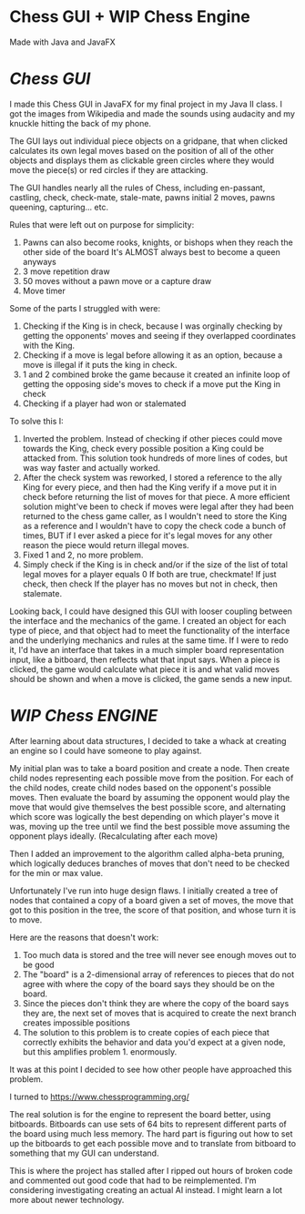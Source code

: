 # Chess GUI + WIP Chess Engine
Made with Java and JavaFX

# *Chess GUI*

 I made this Chess GUI in JavaFX for my final project in my Java II class.
I got the images from Wikipedia and made the sounds using audacity and my
knuckle hitting the back of my phone.

 The GUI lays out individual piece objects on a gridpane, that when clicked
calculates its own legal moves based on the position of all of the other
objects and displays them as clickable green circles where they would move the 
piece(s) or red circles if they are attacking. 

The GUI handles nearly all the rules of Chess, including en-passant, 
castling, check, check-mate, stale-mate, pawns initial 2 moves, pawns 
queening, capturing... etc.

Rules that were left out on purpose for simplicity:
  1. Pawns can also become rooks, knights, or bishops when they reach the 
  other side of the board
    It's ALMOST always best to become a queen anyways
  2. 3 move repetition draw
  3. 50 moves without a pawn move or a capture draw
  4. Move timer

Some of the parts I struggled with were:
  1. Checking if the King is in check, because I was orginally checking by
  getting the opponents' moves and seeing if they overlapped coordinates with
  the King.
  2. Checking if a move is legal before allowing it as an option,
  because a move is illegal if it puts the king in check.
  3. 1 and 2 combined broke the game because it created an infinite loop of
  getting the opposing side's moves to check if a move put the King in check
  4. Checking if a player had won or stalemated
  
To solve this I:
  1. Inverted the problem. Instead of checking if other pieces could move
  towards the King, check every possible position a King could be attacked
  from. 
    This solution took hundreds of more lines of codes, but was way faster
    and actually worked.
  2. After the check system was reworked, I stored a reference to the ally
  King for every piece, and then had the King verify if a move put it in check
  before returning the list of moves for that piece.
    A more efficient solution might've been to check if moves were legal after
    they had been returned to the chess game caller, as I wouldn't need to store
    the King as a reference and I wouldn't have to copy the check code a bunch of 
    times, BUT if I ever asked a piece for it's legal moves for any other reason
    the piece would return illegal moves.
  3. Fixed 1 and 2, no more problem.
  4. Simply check if the King is in check and/or if the size of the list of 
  total legal moves for a player equals 0
    If both are true, checkmate! 
    If just check, then check
    If the player has no moves but not in check, then stalemate.
    
  Looking back, I could have designed this GUI with looser coupling between the
interface and the mechanics of the game. I created an object for each type of
piece, and that object had to meet the functionality of the interface and the
underlying mechanics and rules at the same time. If I were to redo it, I'd have
an interface that takes in a much simpler board representation input, like a 
bitboard, then reflects what that input says. When a piece is clicked,  the game
would calculate what piece it is and what valid moves should be shown and when 
a move is clicked, the game sends a new input.

# *WIP Chess ENGINE*
  After learning about data structures, I decided to take a whack at creating
an engine so I could have someone to play against.

My initial plan was to take a board position and create a node. Then create child
nodes representing each possible move from the position. For each of the child nodes,
create child nodes based on the opponent's possible moves. Then evaluate the board
by assuming the opponent would play the move that would give themselves the best possible
score, and alternating which score was logically the best depending on which player's
move it was, moving up the tree until we find the best possible move assuming the
opponent plays ideally. (Recalculating after each move)

Then I added an improvement to the algorithm called alpha-beta pruning,
which logically deduces branches of moves that don't need to be checked for
the min or max value.

Unfortunately I've run into huge design flaws. I initially created a tree of nodes 
that contained a copy of a board given a set of moves, the move that got to this 
position in the tree, the score of that position, and whose turn it is to move.

Here are the reasons that doesn't work:
  1. Too much data is stored and the tree will never see enough moves out to be good
  2. The "board" is a 2-dimensional array of references to pieces that do not agree
  with where the copy of the board says they should be on the board.
  3. Since the pieces don't think they are where the copy of the board says they are,
  the next set of moves that is acquired to create the next branch creates impossible
  positions
  4. The solution to this problem is to create copies of each piece that correctly 
  exhibits the behavior and data you'd expect at a given node, but this amplifies
  problem 1. enormously.
  
It was at this point I decided to see how other people have approached this problem.

I turned to https://www.chessprogramming.org/ 

 The real solution is for the engine to represent the board better, using bitboards.
Bitboards can use sets of 64 bits to represent different parts of the board using
much less memory. The hard part is figuring out how to set up the bitboards to get
each possible move and to translate from bitboard to something that my GUI can understand.

This is where the project has stalled after I ripped out hours of broken code and
commented out good code that had to be reimplemented. I'm considering investigating
creating an actual AI instead. I might learn a lot more about newer technology.

